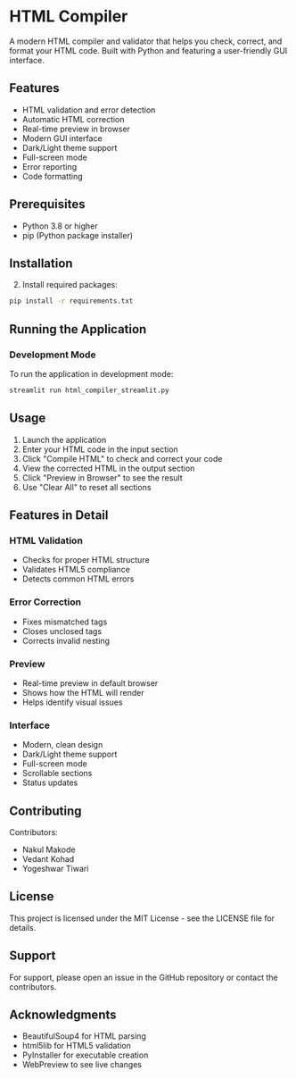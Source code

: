# HTML Compiler

A modern HTML compiler and validator that helps you check, correct, and format your HTML code. Built with Python and featuring a user-friendly GUI interface.

## Features

- HTML validation and error detection
- Automatic HTML correction
- Real-time preview in browser
- Modern GUI interface
- Dark/Light theme support
- Full-screen mode
- Error reporting
- Code formatting

## Prerequisites

- Python 3.8 or higher
- pip (Python package installer)

## Installation

2. Install required packages:
```bash
pip install -r requirements.txt
```

## Running the Application

### Development Mode

To run the application in development mode:
```bash
streamlit run html_compiler_streamlit.py
```


## Usage

1. Launch the application
2. Enter your HTML code in the input section
3. Click "Compile HTML" to check and correct your code
4. View the corrected HTML in the output section
5. Click "Preview in Browser" to see the result
6. Use "Clear All" to reset all sections

## Features in Detail

### HTML Validation
- Checks for proper HTML structure
- Validates HTML5 compliance
- Detects common HTML errors

### Error Correction
- Fixes mismatched tags
- Closes unclosed tags
- Corrects invalid nesting

### Preview
- Real-time preview in default browser
- Shows how the HTML will render
- Helps identify visual issues

### Interface
- Modern, clean design
- Dark/Light theme support
- Full-screen mode
- Scrollable sections
- Status updates

## Contributing

Contributors:
- Nakul Makode
- Vedant Kohad
- Yogeshwar Tiwari

## License

This project is licensed under the MIT License - see the LICENSE file for details.

## Support

For support, please open an issue in the GitHub repository or contact the contributors.

## Acknowledgments

- BeautifulSoup4 for HTML parsing
- html5lib for HTML5 validation
- PyInstaller for executable creation
- WebPreview to see live changes
